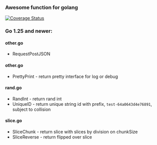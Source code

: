### Awesome function for golang

[![Coverage Status](https://img.shields.io/coveralls/github/krol44/awe-func?branch=main)](https://coveralls.io/github/krol44/awe-func?branch=main)

### Go 1.25 and newer:

#### other.go
* RequestPostJSON

#### other.go
* PrettyPrint - return pretty interface for log or debug

#### rand.go
* RandInt - return rand int
* UniqueID - return unique string id with prefix, `test-64a0643d4e76891`, subject to collision

#### slice.go
* SliceChunk - return slice with slices by division on chunkSize
* SliceReverse - return flipped over slice